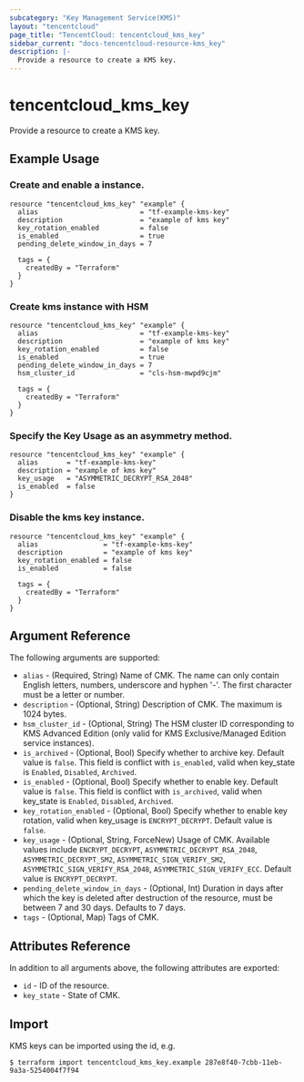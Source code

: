 ```yaml
---
subcategory: "Key Management Service(KMS)"
layout: "tencentcloud"
page_title: "TencentCloud: tencentcloud_kms_key"
sidebar_current: "docs-tencentcloud-resource-kms_key"
description: |-
  Provide a resource to create a KMS key.
---
```


# tencentcloud_kms_key

Provide a resource to create a KMS key.

## Example Usage

### Create and enable a instance.

```hcl
resource "tencentcloud_kms_key" "example" {
  alias                         = "tf-example-kms-key"
  description                   = "example of kms key"
  key_rotation_enabled          = false
  is_enabled                    = true
  pending_delete_window_in_days = 7

  tags = {
    createdBy = "Terraform"
  }
}
```

### Create kms instance with HSM

```hcl
resource "tencentcloud_kms_key" "example" {
  alias                         = "tf-example-kms-key"
  description                   = "example of kms key"
  key_rotation_enabled          = false
  is_enabled                    = true
  pending_delete_window_in_days = 7
  hsm_cluster_id                = "cls-hsm-mwpd9cjm"

  tags = {
    createdBy = "Terraform"
  }
}
```

### Specify the Key Usage as an asymmetry method.

```hcl
resource "tencentcloud_kms_key" "example" {
  alias       = "tf-example-kms-key"
  description = "example of kms key"
  key_usage   = "ASYMMETRIC_DECRYPT_RSA_2048"
  is_enabled  = false
}
```

### Disable the kms key instance.

```hcl
resource "tencentcloud_kms_key" "example" {
  alias                = "tf-example-kms-key"
  description          = "example of kms key"
  key_rotation_enabled = false
  is_enabled           = false

  tags = {
    createdBy = "Terraform"
  }
}
```

## Argument Reference

The following arguments are supported:

* `alias` - (Required, String) Name of CMK. The name can only contain English letters, numbers, underscore and hyphen '-'. The first character must be a letter or number.
* `description` - (Optional, String) Description of CMK. The maximum is 1024 bytes.
* `hsm_cluster_id` - (Optional, String) The HSM cluster ID corresponding to KMS Advanced Edition (only valid for KMS Exclusive/Managed Edition service instances).
* `is_archived` - (Optional, Bool) Specify whether to archive key. Default value is `false`. This field is conflict with `is_enabled`, valid when key_state is `Enabled`, `Disabled`, `Archived`.
* `is_enabled` - (Optional, Bool) Specify whether to enable key. Default value is `false`. This field is conflict with `is_archived`, valid when key_state is `Enabled`, `Disabled`, `Archived`.
* `key_rotation_enabled` - (Optional, Bool) Specify whether to enable key rotation, valid when key_usage is `ENCRYPT_DECRYPT`. Default value is `false`.
* `key_usage` - (Optional, String, ForceNew) Usage of CMK. Available values include `ENCRYPT_DECRYPT`, `ASYMMETRIC_DECRYPT_RSA_2048`, `ASYMMETRIC_DECRYPT_SM2`, `ASYMMETRIC_SIGN_VERIFY_SM2`, `ASYMMETRIC_SIGN_VERIFY_RSA_2048`, `ASYMMETRIC_SIGN_VERIFY_ECC`. Default value is `ENCRYPT_DECRYPT`.
* `pending_delete_window_in_days` - (Optional, Int) Duration in days after which the key is deleted after destruction of the resource, must be between 7 and 30 days. Defaults to 7 days.
* `tags` - (Optional, Map) Tags of CMK.

## Attributes Reference

In addition to all arguments above, the following attributes are exported:

* `id` - ID of the resource.
* `key_state` - State of CMK.



## Import

KMS keys can be imported using the id, e.g.

```
$ terraform import tencentcloud_kms_key.example 287e8f40-7cbb-11eb-9a3a-5254004f7f94
```

